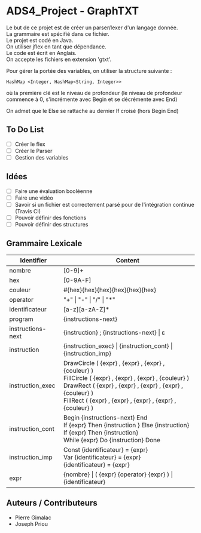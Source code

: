 # ADS4_Project - GraphTXT
Le but de ce projet est de créer un parser/lexer d'un langage donnée.  
La grammaire est spécifié dans ce fichier.  
Le projet est codé en Java.  
On utiliser jflex en tant que dépendance.  
Le code est écrit en Anglais.  
On accepte les fichiers en extension 'gtxt'.  

Pour gérer la portée des variables, on utiliser la structure suivante :  
```
HashMap <Integer, HashMap<String, Integer>>
```
où la première clé est le niveau de profondeur (le niveau de profondeur commence à 0, s'incrémente avec Begin et se décrémente avec End)  

On admet que le Else se rattache au dernier If croisé (hors Begin End)  

## To Do List

 - [ ] Créer le flex
 - [ ] Créer le Parser
 - [ ] Gestion des variables

## Idées

 - [ ] Faire une évaluation booléenne
 - [ ] Faire une vidéo
 - [ ] Savoir si un fichier est correctement parsé pour de l'intégration continue (Travis CI)
 - [ ] Pouvoir définir des fonctions
 - [ ] Pouvoir définir des structures

## Grammaire Lexicale

| Identifier | Content |
| ---------- | ------- |
| nombre | [0-9]+ |
| hex | [0-9A-F] |
| couleur | #{hex}{hex}{hex}{hex}{hex}{hex} |
| operator | "+" \| "-" \| "/" \| "*" |
| identificateur | [a-z][a-zA-Z]* |
| program | {instructions-next} |
| instructions-next | {instruction} ; {instructions-next} \| &#x3b5; |
| instruction | {instruction_exec} \| {instruction_cont} \| {instruction_imp} |
| instruction_exec | DrawCircle ( {expr} , {expr} , {expr} , {couleur} ) <br> FillCircle ( {expr} , {expr} , {expr} , {couleur} ) <br> DrawRect ( {expr} , {expr} , {expr} , {expr} , {couleur} ) <br> FillRect ( {expr} , {expr} , {expr} , {expr} , {couleur} ) |
| instruction_cont | Begin {instructions-next} End <br> If {expr} Then {instruction } Else {instruction} <br> If {expr} Then {instruction} <br> While {expr} Do {instruction} Done |
| instruction_imp | Const {identificateur} = {expr} <br> Var {identificateur} = {expr} <br> {identificateur} = {expr} |
| expr | {nombre} \| ( {expr} {operator} {expr} ) \| {identificateur} |

## Auteurs / Contributeurs
- Pierre Gimalac
- Joseph Priou
